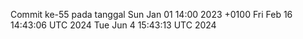 Commit ke-55 pada tanggal Sun Jan 01 14:00 2023 +0100
Fri Feb 16 14:43:06 UTC 2024
Tue Jun  4 15:43:13 UTC 2024

